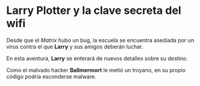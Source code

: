 # Larry Plotter y la clave secreta del wifi

Desde que el *Matrix* hubo un bug, la escuela se encuentra asediada por un virus contra
el que **Larry** y sus amigos deberán luchar.

En esta aventura, **Larry** se enterará de nuevos detalles sobre su destino.

Como el malvado hacker **Ballmermort** le metió un troyano,
en su propio código podría esconderse malware.
